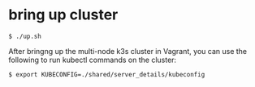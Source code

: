 # bring up cluster
```shell
$ ./up.sh
```

After bringng up the multi-node k3s cluster in Vagrant, you can use the following to run kubectl commands on the cluster:
```shell
$ export KUBECONFIG=./shared/server_details/kubeconfig
```
